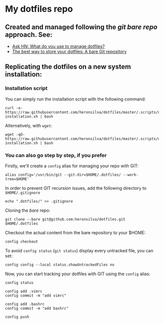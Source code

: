 # My dotfiles repo

## Created and managed following the _git bare repo_ approach. See:
- [Ask HN: What do you use to manage dotfiles?](https://news.ycombinator.com/item?id=11070797)
- [The best way to store your dotfiles: A bare Git repository](https://www.atlassian.com/git/tutorials/dotfiles)

## Replicating the dotfiles on a new system installation:

### Installation script
You can simply run the installation script with the following command:
```shell
curl -o- https://raw.githubusercontent.com/heronsilva/dotfiles/master/.scripts/dotfiles-installation.sh | bash
```

Alternatively, with `wget`:
```shell
wget -qO- https://raw.githubusercontent.com/heronsilva/dotfiles/master/.scripts/dotfiles-installation.sh | bash
```

### You can also go step by step, if you prefer
Firstly, we'll create a `config` alias for managing your repo with GIT:
```shell
alias config='/usr/bin/git --git-dir=$HOME/.dotfiles/ --work-tree=$HOME'
```

In order to prevent GIT recursion issues, add the following directory to `$HOME/.gitignore`
```shell
echo ".dotfiles/" >> .gitignore
```

Cloning the _bare_ repo:
```shell
git clone --bare git@github.com:heronsilva/dotfiles.git $HOME/.dotfiles
```

Checkout the actual content from the bare repository to your $HOME:
```shell
config checkout
```

To avoid `config status` (`git status`) display every untracked file, you can set:
```shell
config config --local status.showUntrackedFiles no
```

Now, you can start tracking your dotfiles with GIT using the `config` alias:
```shell
config status

config add .vimrc
config commit -m "add vimrc"

config add .bashrc
config commit -m "add bashrc"

config push
```
